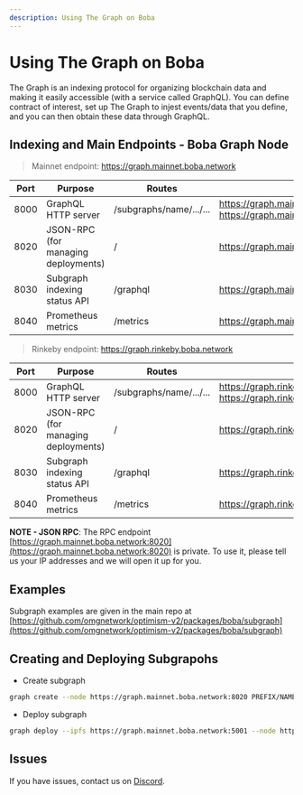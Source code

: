 ```yaml
---
description: Using The Graph on Boba
---
```


# Using The Graph on Boba

The Graph is an indexing protocol for organizing blockchain data and making it easily accessible (with a service called GraphQL). You can define contract of interest, set up The Graph to injest events/data that you define, and you can then obtain these data through GraphQL.

## Indexing and Main Endpoints - Boba Graph Node

> Mainnet endpoint: https://graph.mainnet.boba.network

| **Port** | **Purpose**                               | **Routes**              | URL                                                          | **Permission** |
| -------- | ----------------------------------------- | ----------------------- | ------------------------------------------------------------ | -------------- |
| 8000     | GraphQL HTTP server                       | /subgraphs/name/.../... | https://graph.mainnet.boba.network <br />https://graph.mainnet.boba.network:8000 | Public         |
| 8020     | JSON-RPC<br /> (for managing deployments) | /                       | https://graph.mainnet.boba.network:8020                      | Private        |
| 8030     | Subgraph indexing status API              | /graphql                | https://graph.mainnet.boba.network:8030                      | Public         |
| 8040     | Prometheus metrics                        | /metrics                | https://graph.mainnet.boba.network:8040                      | Public         |

> Rinkeby endpoint: https://graph.rinkeby.boba.network

| **Port** | **Purpose**                               | **Routes**              | URL                                                          | **Permission** |
| -------- | ----------------------------------------- | ----------------------- | ------------------------------------------------------------ | -------------- |
| 8000     | GraphQL HTTP server                       | /subgraphs/name/.../... | https://graph.rinkeby.boba.network <br />https://graph.rinkeby.boba.network:8000 | Public         |
| 8020     | JSON-RPC<br /> (for managing deployments) | /                       | https://graph.rinkeby.boba.network:8020                      | Private        |
| 8030     | Subgraph indexing status API              | /graphql                | https://graph.rinkeby.boba.network:8030                      | Public         |
| 8040     | Prometheus metrics                        | /metrics                | https://graph.rinkeby.boba.network:8040                      | Public         |


**NOTE - JSON RPC**: The RPC endpoint [https://graph.mainnet.boba.network:8020](https://graph.mainnet.boba.network:8020) is private. To use it, please tell us your IP addresses and we will open it up for you.

## Examples

Subgraph examples are given in the main repo at [https://github.com/omgnetwork/optimism-v2/packages/boba/subgraph](https://github.com/omgnetwork/optimism-v2/packages/boba/subgraph)

## Creating and Deploying Subgrapohs

* Create subgraph

```bash
graph create --node https://graph.mainnet.boba.network:8020 PREFIX/NAME
```

* Deploy subgraph

```bash
graph deploy --ipfs https://graph.mainnet.boba.network:5001 --node https://graph.mainnet.boba.network:8020 PREFIX/NAME
```

## Issues

If you have issues, contact us on [Discord](https://omg/eco/discord).
